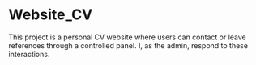 # Website_CV
 This project is a personal CV website where users can contact or leave references through a controlled panel. I, as the admin, respond to these interactions.
